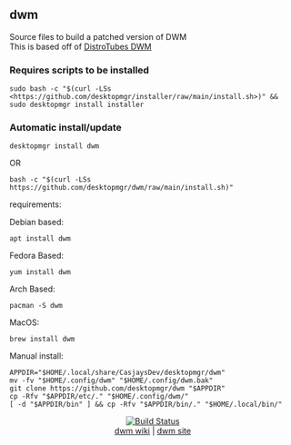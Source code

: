 ## dwm  

 Source files to build a patched version of DWM  
 This is based off of [DistroTubes DWM](http://gitlab.com/dwt1)  
  
### Requires scripts to be installed

```shell
sudo bash -c "$(curl -LSs <https://github.com/desktopmgr/installer/raw/main/install.sh>)" && sudo desktopmgr install installer
```

### Automatic install/update

```shell
desktopmgr install dwm
```

OR

```shell
bash -c "$(curl -LSs https://github.com/desktopmgr/dwm/raw/main/install.sh)"
```
  
requirements:
  
Debian based:

```shell
apt install dwm
```  

Fedora Based:

```shell
yum install dwm
```  

Arch Based:

```shell
pacman -S dwm
```  

MacOS:  

```shell
brew install dwm
```
  
Manual install:  

  ```shell
APPDIR="$HOME/.local/share/CasjaysDev/desktopmgr/dwm"
mv -fv "$HOME/.config/dwm" "$HOME/.config/dwm.bak"
git clone https://github.com/desktopmgr/dwm "$APPDIR"
cp -Rfv "$APPDIR/etc/." "$HOME/.config/dwm/"
[ -d "$APPDIR/bin" ] && cp -Rfv "$APPDIR/bin/." "$HOME/.local/bin/"
```
  
<p align=center>
   <a href="https://travis-ci.com/github/desktopmgr/dwm" target="_blank" rel="noopener noreferrer">
     <img src="https://travis-ci.com/desktopmgr/dwm.svg?branch=master" alt="Build Status"></a><br />
  <a href="https://wiki.archlinux.org/index.php/dwm" target="_blank" rel="noopener noreferrer">dwm wiki</a>  |  
  <a href="dwm" target="_blank" rel="noopener noreferrer">dwm site</a>
</p>  

